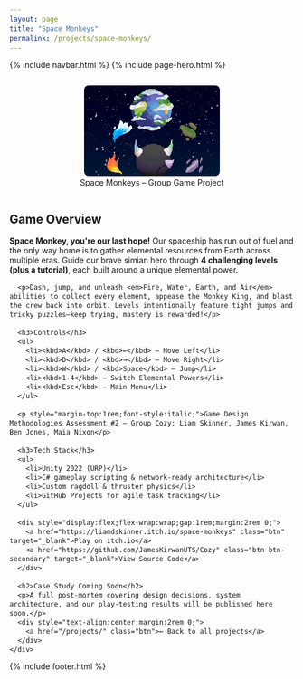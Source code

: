 ```yaml
---
layout: page
title: "Space Monkeys"
permalink: /projects/space-monkeys/
---
```


{% include navbar.html %}
{% include page-hero.html %}
<div class="page-content-container">
  <div class="project-detail">
    <div class="details">
      <div style="display:flex;flex-wrap:wrap;gap:2rem;align-items:center;justify-content:center;">
        <figure style="flex:1;min-width:250px;text-align:center;">
          <img src="/assets/images/SpaceMonkeys.png" alt="Space Monkeys pixel art hero image" style="max-width:100%;border-radius:8px;image-rendering:pixelated;image-rendering:crisp-edges;"/>
          <figcaption>Space Monkeys – Group Game Project</figcaption>
        </figure>
      </div>
      <h2>Game Overview</h2>
      <p><strong>Space Monkey, you're our last hope!</strong> Our spaceship has run out of fuel and the only way home is to gather elemental resources from Earth across multiple eras.  Guide our brave simian hero through <strong>4 challenging levels (plus a tutorial)</strong>, each built around a unique elemental power.</p>

      <p>Dash, jump, and unleash <em>Fire, Water, Earth, and Air</em> abilities to collect every element, appease the Monkey King, and blast the crew back into orbit. Levels intentionally feature tight jumps and tricky puzzles—keep trying, mastery is rewarded!</p>

      <h3>Controls</h3>
      <ul>
        <li><kbd>A</kbd> / <kbd>←</kbd> — Move Left</li>
        <li><kbd>D</kbd> / <kbd>→</kbd> — Move Right</li>
        <li><kbd>W</kbd> / <kbd>Space</kbd> — Jump</li>
        <li><kbd>1-4</kbd> — Switch Elemental Powers</li>
        <li><kbd>Esc</kbd> — Main Menu</li>
      </ul>

      <p style="margin-top:1rem;font-style:italic;">Game Design Methodologies Assessment #2 — Group Cozy: Liam Skinner, James Kirwan, Ben Jones, Maia Nixon</p>

      <h3>Tech Stack</h3>
      <ul>
        <li>Unity 2022 (URP)</li>
        <li>C# gameplay scripting & network-ready architecture</li>
        <li>Custom ragdoll & thruster physics</li>
        <li>GitHub Projects for agile task tracking</li>
      </ul>

      <div style="display:flex;flex-wrap:wrap;gap:1rem;margin:2rem 0;">
        <a href="https://liamdskinner.itch.io/space-monkeys" class="btn" target="_blank">Play on itch.io</a>
        <a href="https://github.com/JamesKirwanUTS/Cozy" class="btn btn-secondary" target="_blank">View Source Code</a>
      </div>

      <h2>Case Study Coming Soon</h2>
      <p>A full post-mortem covering design decisions, system architecture, and our play-testing results will be published here soon.</p>
      <div style="text-align:center;margin:2rem 0;">
        <a href="/projects/" class="btn">← Back to all projects</a>
      </div>
    </div>
  </div>
</div>

<script src="{{ '/assets/js/nav-scroll.js' | relative_url }}" defer></script>
<script src="{{ '/assets/js/scroll-reveal.js' | relative_url }}" defer></script>
<script src="{{ '/assets/js/dark-mode.js' | relative_url }}" defer></script>

{% include footer.html %} 